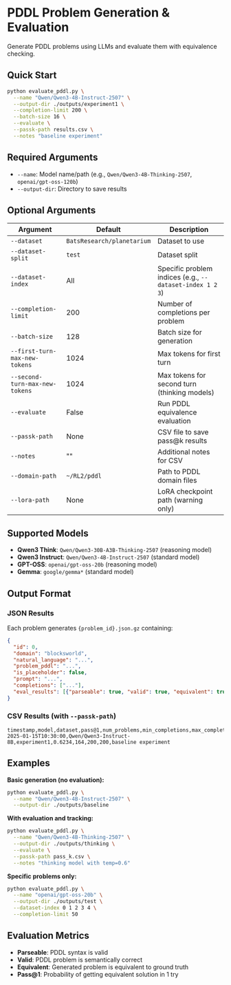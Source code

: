 # PDDL Problem Generation & Evaluation

Generate PDDL problems using LLMs and evaluate them with equivalence checking.

## Quick Start

```bash
python evaluate_pddl.py \
  --name "Qwen/Qwen3-4B-Instruct-2507" \
  --output-dir ./outputs/experiment1 \
  --completion-limit 200 \
  --batch-size 16 \
  --evaluate \
  --passk-path results.csv \
  --notes "baseline experiment"
```

## Required Arguments

- `--name`: Model name/path (e.g., `Qwen/Qwen3-4B-Thinking-2507`, `openai/gpt-oss-120b`)
- `--output-dir`: Directory to save results

## Optional Arguments

| Argument | Default | Description |
|----------|---------|-------------|
| `--dataset` | `BatsResearch/planetarium` | Dataset to use |
| `--dataset-split` | `test` | Dataset split |
| `--dataset-index` | All | Specific problem indices (e.g., `--dataset-index 1 2 3`) |
| `--completion-limit` | 200 | Number of completions per problem |
| `--batch-size` | 128 | Batch size for generation |
| `--first-turn-max-new-tokens` | 1024 | Max tokens for first turn |
| `--second-turn-max-new-tokens` | 1024 | Max tokens for second turn (thinking models) |
| `--evaluate` | False | Run PDDL equivalence evaluation |
| `--passk-path` | None | CSV file to save pass@k results |
| `--notes` | "" | Additional notes for CSV |
| `--domain-path` | `~/RL2/pddl` | Path to PDDL domain files |
| `--lora-path` | None | LoRA checkpoint path (warning only) |

## Supported Models

- **Qwen3 Think**: `Qwen/Qwen3-30B-A3B-Thinking-2507` (reasoning model)
- **Qwen3 Instruct**: `Qwen/Qwen3-4B-Instruct-2507` (standard model)
- **GPT-OSS**: `openai/gpt-oss-20b` (reasoning model)
- **Gemma**: `google/gemma*` (standard model)

## Output Format

### JSON Results
Each problem generates `{problem_id}.json.gz` containing:
```json
{
  "id": 0,
  "domain": "blocksworld",
  "natural_language": "...",
  "problem_pddl": "...",
  "is_placeholder": false,
  "prompt": "...",
  "completions": ["..."],
  "eval_results": [{"parseable": true, "valid": true, "equivalent": true}]
}
```

### CSV Results (with `--passk-path`)
```csv
timestamp,model,dataset,pass@1,num_problems,min_completions,max_completions,notes
2025-01-15T10:30:00,Qwen/Qwen3-Instruct-8B,experiment1,0.6234,164,200,200,baseline experiment
```

## Examples

**Basic generation (no evaluation):**
```bash
python evaluate_pddl.py \
  --name "Qwen/Qwen3-4B-Instruct-2507" \
  --output-dir ./outputs/baseline
```

**With evaluation and tracking:**
```bash
python evaluate_pddl.py \
  --name "Qwen/Qwen3-4B-Thinking-2507" \
  --output-dir ./outputs/thinking \
  --evaluate \
  --passk-path pass_k.csv \
  --notes "thinking model with temp=0.6"
```

**Specific problems only:**
```bash
python evaluate_pddl.py \
  --name "openai/gpt-oss-20b" \
  --output-dir ./outputs/test \
  --dataset-index 0 1 2 3 4 \
  --completion-limit 50
```

## Evaluation Metrics

- **Parseable**: PDDL syntax is valid
- **Valid**: PDDL problem is semantically correct
- **Equivalent**: Generated problem is equivalent to ground truth
- **Pass@1**: Probability of getting equivalent solution in 1 try
